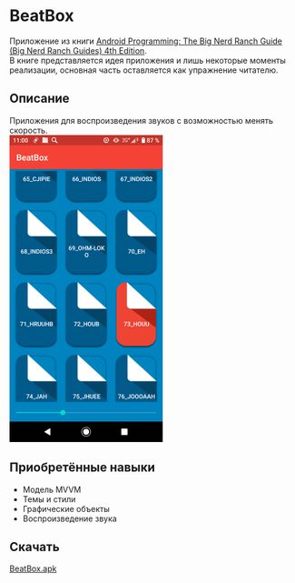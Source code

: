 # BeatBox
Приложение из книги [Android Programming: The Big Nerd Ranch Guide (Big Nerd Ranch Guides) 4th Edition](https://www.amazon.com/Android-Programming-Ranch-Guide-Guides/dp/0135245125/ref=dp_ob_title_bk).    
В книге представляется идея приложения и лишь некоторые моменты реализации, основная часть оставляется как упражнение читателю.
## Описание
Приложения для воспроизведения звуков с возможностью менять скорость.    
<img src="https://github.com/BelDim04/bignerdranchBeatBox/blob/master/Screenshot_20210718-110038.png" alt="Иллюстрация" width="270"/>
## Приобретённые навыки
- Модель MVVM
- Темы и стили
- Графические объекты
- Воспроизведение звука
## Скачать
[BeatBox.apk](https://github.com/BelDim04/bignerdranchBeatBox/blob/master/BeatBox.apk)
